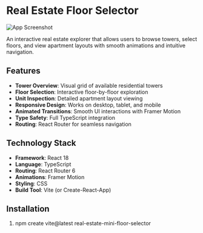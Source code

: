# Real Estate Floor Selector

![App Screenshot](https://via.placeholder.com/800x400?text=Real+Estate+Floor+Selector+Screenshot)

An interactive real estate explorer that allows users to browse towers, select floors, and view apartment layouts with smooth animations and intuitive navigation.

## Features

- **Tower Overview**: Visual grid of available residential towers
- **Floor Selection**: Interactive floor-by-floor exploration
- **Unit Inspection**: Detailed apartment layout viewing
- **Responsive Design**: Works on desktop, tablet, and mobile
- **Animated Transitions**: Smooth UI interactions with Framer Motion
- **Type Safety**: Full TypeScript integration
- **Routing**: React Router for seamless navigation

## Technology Stack

- **Framework**: React 18
- **Language**: TypeScript
- **Routing**: React Router 6
- **Animations**: Framer Motion
- **Styling**: CSS
- **Build Tool**: Vite (or Create-React-App)

## Installation

1. npm create vite@latest real-estate-mini-floor-selector
